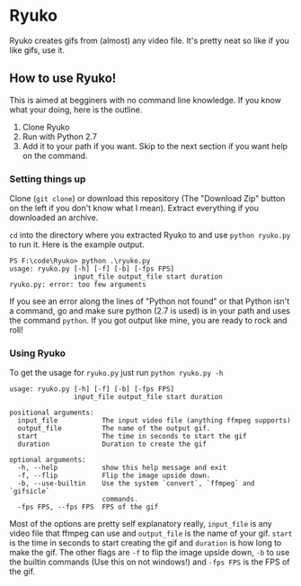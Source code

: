 # Ryuko
Ryuko creates gifs from (almost) any video file. It's pretty neat so like if you like gifs, use it.

## How to use Ryuko!
This is aimed at begginers with no command line knowledge. If you know what your doing, here is the outline.
1. Clone Ryuko
2. Run with Python 2.7
3. Add it to your path if you want.
Skip to the next section if you want help on the command.
### Setting things up
Clone (`git clone`) or download this repository (The "Download Zip" button on the left if you don't know what I mean). Extract everything if you downloaded an archive.

`cd` into the directory where you extracted Ryuko to and use `python ryuko.py` to run it. Here is the example output.

```
PS F:\code\Ryuko> python .\ryuko.py
usage: ryuko.py [-h] [-f] [-b] [-fps FPS]
                input_file output_file start duration
ryuko.py: error: too few arguments
```
If you see an error along the lines of "Python not found" or that Python isn't a command, go and make sure python (2.7 is used) is in your path and uses the command `python`. If you got output like mine, you are ready to rock and roll!

### Using Ryuko
To get the usage for `ryuko.py` just run `python ryuko.py -h`
```
usage: ryuko.py [-h] [-f] [-b] [-fps FPS]
                input_file output_file start duration

positional arguments:
  input_file           The input video file (anything ffmpeg supports)
  output_file          The name of the output gif.
  start                The time in seconds to start the gif
  duration             Duration to create the gif

optional arguments:
  -h, --help           show this help message and exit
  -f, --flip           Flip the image upside down.
  -b, --use-builtin    Use the system `convert`, `ffmpeg` and `gifsicle`
                       commands.
  -fps FPS, --fps FPS  FPS of the gif
```
Most of the options are pretty self explanatory really, `input_file` is any video file that ffmpeg can use and `output_file` is the name of your gif. `start` is the time in seconds to start creating the gif and `duration` is how long to make the gif. The other flags are `-f` to flip the image upside down, `-b` to use the builtin commands (Use this on not windows!) and `-fps FPS` is the FPS of the gif.

